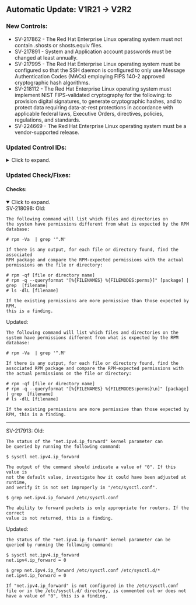 ## Automatic Update: V1R21 -> V2R2

### New Controls:
+   SV-217862 - The Red Hat Enterprise Linux operating system must not contain .shosts or shosts.equiv files.
+   SV-217891 - System and Application account passwords must be changed at least annually.
+   SV-217995 - The Red Hat Enterprise Linux operating system must be configured so that the SSH daemon is configured to only use Message Authentication Codes (MACs) employing FIPS 140-2 approved cryptographic hash algorithms.
+   SV-218112 - The Red Hat Enterprise Linux operating system must implement NIST FIPS-validated cryptography for the following: to provision digital signatures, to generate cryptographic hashes, and to protect data requiring data-at-rest protections in accordance with applicable federal laws, Executive Orders, directives, policies, regulations, and standards.
+   SV-224669 - The Red Hat Enterprise Linux operating system must be a vendor-supported release.

### Updated Control IDs:
<details>
  <summary>Click to expand.</summary>
  
 -  V-38437 -> SV-218104
 -  V-38438 -> SV-218103
 -  V-38443 -> SV-217874
 -  V-38444 -> SV-218102
 -  V-38445 -> SV-218101
 -  V-38446 -> SV-218100
 -  V-38447 -> SV-218099
 -  V-38448 -> SV-217875
 -  V-38449 -> SV-217876
 -  V-38450 -> SV-217877
 -  V-38451 -> SV-217878
 -  V-38452 -> SV-218098
 -  V-38453 -> SV-218097
 -  V-38454 -> SV-218096
 -  V-38455 -> SV-217846
 -  V-38456 -> SV-217847
 -  V-38457 -> SV-217879
 -  V-38458 -> SV-217880
 -  V-38459 -> SV-217881
 -  V-38460 -> SV-218095
 -  V-38461 -> SV-217882
 -  V-38463 -> SV-217848
 -  V-38464 -> SV-218094
 -  V-38465 -> SV-217883
 -  V-38466 -> SV-217884
 -  V-38467 -> SV-217849
 -  V-38468 -> SV-218093
 -  V-38469 -> SV-217885
 -  V-38470 -> SV-217850
 -  V-38471 -> SV-218092
 -  V-38472 -> SV-217886
 -  V-38473 -> SV-217851
 -  V-38474 -> SV-218091
 -  V-38475 -> SV-217887
 -  V-38476 -> SV-217852
 -  V-38477 -> SV-217888
 -  V-38478 -> SV-217853
 -  V-38479 -> SV-217889
 -  V-38480 -> SV-217890
 -  V-38481 -> SV-217854
 -  V-38482 -> SV-217892
 -  V-38483 -> SV-217855
 -  V-38484 -> SV-218090
 -  V-38486 -> SV-218089
 -  V-38487 -> SV-217856
 -  V-38488 -> SV-218088
 -  V-38489 -> SV-217857
 -  V-38490 -> SV-218087
 -  V-38491 -> SV-217860
 -  V-38492 -> SV-217865
 -  V-38493 -> SV-218086
 -  V-38494 -> SV-217866
 -  V-38495 -> SV-218085
 -  V-38496 -> SV-217867
 -  V-38497 -> SV-217868
 -  V-38498 -> SV-218084
 -  V-38499 -> SV-217869
 -  V-38500 -> SV-217870
 -  V-38501 -> SV-218082
 -  V-38502 -> SV-217871
 -  V-38503 -> SV-217872
 -  V-38504 -> SV-217873
 -  V-38511 -> SV-217913
 -  V-38512 -> SV-217932
 -  V-38513 -> SV-217933
 -  V-38514 -> SV-217934
 -  V-38515 -> SV-217935
 -  V-38516 -> SV-217936
 -  V-38517 -> SV-217937
 -  V-38518 -> SV-217938
 -  V-38519 -> SV-217939
 -  V-38520 -> SV-217941
 -  V-38521 -> SV-217942
 -  V-38522 -> SV-217952
 -  V-38523 -> SV-217914
 -  V-38524 -> SV-217915
 -  V-38525 -> SV-217953
 -  V-38526 -> SV-217916
 -  V-38527 -> SV-217954
 -  V-38528 -> SV-217917
 -  V-38529 -> SV-217918
 -  V-38530 -> SV-217955
 -  V-38531 -> SV-217956
 -  V-38532 -> SV-217919
 -  V-38533 -> SV-217920
 -  V-38534 -> SV-217957
 -  V-38535 -> SV-217921
 -  V-38536 -> SV-217958
 -  V-38537 -> SV-217922
 -  V-38538 -> SV-217959
 -  V-38539 -> SV-217923
 -  V-38540 -> SV-217960
 -  V-38541 -> SV-217961
 -  V-38542 -> SV-217924
 -  V-38543 -> SV-217962
 -  V-38544 -> SV-217925
 -  V-38545 -> SV-217963
 -  V-38547 -> SV-217964
 -  V-38548 -> SV-217926
 -  V-38549 -> SV-217927
 -  V-38550 -> SV-217965
 -  V-38551 -> SV-217928
 -  V-38552 -> SV-217966
 -  V-38553 -> SV-217929
 -  V-38554 -> SV-217967
 -  V-38555 -> SV-217930
 -  V-38556 -> SV-217968
 -  V-38557 -> SV-217969
 -  V-38558 -> SV-217970
 -  V-38559 -> SV-217971
 -  V-38560 -> SV-217931
 -  V-38561 -> SV-217972
 -  V-38563 -> SV-217973
 -  V-38565 -> SV-217974
 -  V-38566 -> SV-217975
 -  V-38567 -> SV-217976
 -  V-38568 -> SV-217977
 -  V-38569 -> SV-217893
 -  V-38570 -> SV-217894
 -  V-38571 -> SV-217895
 -  V-38572 -> SV-217896
 -  V-38573 -> SV-217897
 -  V-38574 -> SV-217898
 -  V-38575 -> SV-217978
 -  V-38576 -> SV-217899
 -  V-38577 -> SV-217900
 -  V-38578 -> SV-217979
 -  V-38579 -> SV-217901
 -  V-38580 -> SV-217980
 -  V-38581 -> SV-217902
 -  V-38582 -> SV-217981
 -  V-38583 -> SV-217903
 -  V-38584 -> SV-217982
 -  V-38585 -> SV-217904
 -  V-38586 -> SV-217905
 -  V-38587 -> SV-217983
 -  V-38588 -> SV-217906
 -  V-38589 -> SV-217984
 -  V-38590 -> SV-217907
 -  V-38591 -> SV-217985
 -  V-38592 -> SV-218081
 -  V-38593 -> SV-217908
 -  V-38594 -> SV-217986
 -  V-38595 -> SV-218080
 -  V-38596 -> SV-217909
 -  V-38597 -> SV-217910
 -  V-38598 -> SV-217987
 -  V-38599 -> SV-218079
 -  V-38600 -> SV-217911
 -  V-38601 -> SV-217912
 -  V-38602 -> SV-217988
 -  V-38603 -> SV-217989
 -  V-38604 -> SV-217990
 -  V-38605 -> SV-217993
 -  V-38606 -> SV-217991
 -  V-38607 -> SV-217994
 -  V-38608 -> SV-217996
 -  V-38609 -> SV-217992
 -  V-38610 -> SV-217997
 -  V-38611 -> SV-217998
 -  V-38612 -> SV-217999
 -  V-38613 -> SV-218000
 -  V-38614 -> SV-218001
 -  V-38615 -> SV-218002
 -  V-38616 -> SV-218003
 -  V-38617 -> SV-218004
 -  V-38618 -> SV-218006
 -  V-38619 -> SV-218078
 -  V-38620 -> SV-218007
 -  V-38621 -> SV-218008
 -  V-38622 -> SV-218009
 -  V-38623 -> SV-217940
 -  V-38624 -> SV-217943
 -  V-38627 -> SV-218010
 -  V-38628 -> SV-217944
 -  V-38629 -> SV-218011
 -  V-38630 -> SV-218012
 -  V-38631 -> SV-217945
 -  V-38632 -> SV-217946
 -  V-38633 -> SV-217948
 -  V-38634 -> SV-217949
 -  V-38636 -> SV-217947
 -  V-38637 -> SV-218033
 -  V-38638 -> SV-218013
 -  V-38639 -> SV-218014
 -  V-38640 -> SV-218015
 -  V-38641 -> SV-218016
 -  V-38642 -> SV-218077
 -  V-38643 -> SV-218034
 -  V-38644 -> SV-218017
 -  V-38645 -> SV-218076
 -  V-38646 -> SV-218018
 -  V-38647 -> SV-218075
 -  V-38648 -> SV-218019
 -  V-38649 -> SV-218074
 -  V-38650 -> SV-218020
 -  V-38651 -> SV-218073
 -  V-38652 -> SV-218021
 -  V-38653 -> SV-218072
 -  V-38654 -> SV-218022
 -  V-38655 -> SV-218023
 -  V-38656 -> SV-218024
 -  V-38657 -> SV-218025
 -  V-38658 -> SV-218026
 -  V-38659 -> SV-218027
 -  V-38660 -> SV-218071
 -  V-38661 -> SV-218028
 -  V-38662 -> SV-218029
 -  V-38663 -> SV-218030
 -  V-38664 -> SV-218031
 -  V-38665 -> SV-218032
 -  V-38667 -> SV-218035
 -  V-38668 -> SV-218036
 -  V-38669 -> SV-218037
 -  V-38670 -> SV-218052
 -  V-38671 -> SV-218038
 -  V-38672 -> SV-218039
 -  V-38673 -> SV-218053
 -  V-38674 -> SV-218040
 -  V-38675 -> SV-218054
 -  V-38676 -> SV-218041
 -  V-38677 -> SV-218055
 -  V-38678 -> SV-218056
 -  V-38679 -> SV-218042
 -  V-38680 -> SV-218057
 -  V-38681 -> SV-218043
 -  V-38682 -> SV-218058
 -  V-38683 -> SV-218044
 -  V-38684 -> SV-218059
 -  V-38685 -> SV-218045
 -  V-38686 -> SV-218060
 -  V-38687 -> SV-218061
 -  V-38688 -> SV-218062
 -  V-38689 -> SV-218063
 -  V-38690 -> SV-218046
 -  V-38691 -> SV-218064
 -  V-38692 -> SV-218065
 -  V-38693 -> SV-218047
 -  V-38694 -> SV-218066
 -  V-38695 -> SV-218048
 -  V-38696 -> SV-218049
 -  V-38697 -> SV-218067
 -  V-38698 -> SV-218050
 -  V-38699 -> SV-218068
 -  V-38700 -> SV-218051
 -  V-38701 -> SV-218069
 -  V-38702 -> SV-218070
 -  V-43150 -> SV-218105
 -  V-51337 -> SV-217858
 -  V-51363 -> SV-217861
 -  V-51369 -> SV-217863
 -  V-51379 -> SV-217864
 -  V-51391 -> SV-217859
 -  V-51875 -> SV-218083
 -  V-54381 -> SV-217950
 -  V-57569 -> SV-218106
 -  V-58901 -> SV-218107
 -  V-72817 -> SV-224674
 -  V-81441 -> SV-217951
 -  V-81443 -> SV-218111
 -  V-81445 -> SV-218108
 -  V-81447 -> SV-218109
 -  V-81449 -> SV-218110
</details>

### Updated Check/Fixes:
#### Checks:
<details open>
  <summary>Click to expand.</summary>
SV-218098:
Old: 

```
The following command will list which files and directories on
the system have permissions different from what is expected by the RPM
database:

# rpm -Va  | grep '^.M'

If there is any output, for each file or directory found, find the associated
RPM package and compare the RPM-expected permissions with the actual
permissions on the file or directory:

# rpm -qf [file or directory name]
# rpm -q --queryformat "[%{FILENAMES} %{FILEMODES:perms}]" [package] | grep  [filename]
# ls -dlL [filename]

If the existing permissions are more permissive than those expected by RPM,
this is a finding.

```

Updated:
```
The following command will list which files and directories on the system have permissions different from what is expected by the RPM database: 

# rpm -Va  | grep '^.M'

If there is any output, for each file or directory found, find the associated RPM package and compare the RPM-expected permissions with the actual permissions on the file or directory:

# rpm -qf [file or directory name]
# rpm -q --queryformat "[%{FILENAMES} %{FILEMODES:perms}\n]" [package] | grep  [filename]
# ls -dlL [filename]

If the existing permissions are more permissive than those expected by RPM, this is a finding.

```
---
SV-217913:
Old: 
```
The status of the "net.ipv4.ip_forward" kernel parameter can
be queried by running the following command:

$ sysctl net.ipv4.ip_forward

The output of the command should indicate a value of "0". If this value is
not the default value, investigate how it could have been adjusted at runtime,
and verify it is not set improperly in "/etc/sysctl.conf".

$ grep net.ipv4.ip_forward /etc/sysctl.conf

The ability to forward packets is only appropriate for routers. If the correct
value is not returned, this is a finding. 

```

Updated:
```
The status of the "net.ipv4.ip_forward" kernel parameter can be queried by running the following command:

$ sysctl net.ipv4.ip_forward
net.ipv4.ip_forward = 0

$ grep net.ipv4.ip_forward /etc/sysctl.conf /etc/sysctl.d/*
net.ipv4.ip_forward = 0

If "net.ipv4.ip_forward" is not configured in the /etc/sysctl.conf file or in the /etc/sysctl.d/ directory, is commented out or does not have a value of "0", this is a finding.

```
</details>
